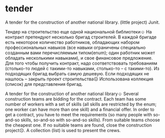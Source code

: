 # tender
A tender for the construction of another national library. (little project)
Junit.

Тендер на строительство еще одной национальной библиотеки☺ На контракт претендуют несколько бригад строителей. В каждой бригаде есть некоторое количество работников, обладающих набором профессиональных навыков (все навыки ограничены специально созданным вами перечисляемым типом(enum);  один работник может обладать несколькими навыками), и свое финансовое предложение. Для того чтобы получить контракт, надо соответствовать требованиям (столько-то людей с такими-то навыками, столько-то – с такими-то). Из подходящих бригад выбрать самую дешевую. Если подходящих не нашлось – закрыть проект строительства☹
Использована коллекция (список) для представления бригад.

A tender for the construction of another national library☺ Several construction teams are bidding for the contract. Each team has some number of workers with a set of skills (all skills are restricted by the enum; one worker can have more than one skill) and a financial offer. In order to get a contract, you have to meet the requirements (so many people with so-and-so skills, so-and-so with so-and-so skills). From suitable teams choose the cheapest one. If no suitable teams are found, close the construction project☹.
A collection (list) is used to present the crews.
